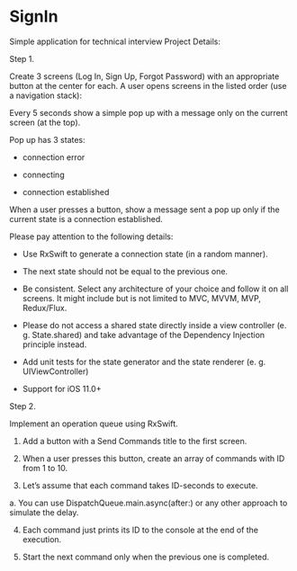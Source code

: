 # SignIn
Simple application for technical interview
Project Details:

Step 1.

Create 3 screens (Log In, Sign Up, Forgot Password) with an appropriate button at the center for each. A user opens screens in the listed order (use a navigation stack):

Every 5 seconds show a simple pop up with a message only on the current screen (at the top).

Pop up has 3 states:

- connection error

- connecting

- connection established

When a user presses a button, show a message sent a pop up only if the current state is a connection established.

Please pay attention to the following details:

- Use RxSwift to generate a connection state (in a random manner).

- The next state should not be equal to the previous one.

- Be consistent. Select any architecture of your choice and follow it on all screens. It might include but is not limited to MVC, MVVM, MVP, Redux/Flux.

- Please do not access a shared state directly inside a view controller (e. g. State.shared) and take advantage of the Dependency Injection principle instead.

- Add unit tests for the state generator and the state renderer (e. g. UIViewController)

- Support for iOS 11.0+

Step 2.

Implement an operation queue using RxSwift.

1. Add a button with a Send Commands title to the first screen.

2. When a user presses this button, create an array of commands with ID from 1 to 10.

3. Let’s assume that each command takes ID-seconds to execute.

a. You can use DispatchQueue.main.async(after:) or any other approach to simulate the delay.

4. Each command just prints its ID to the console at the end of the execution.

5. Start the next command only when the previous one is completed.
